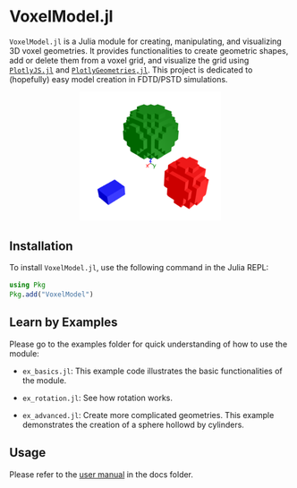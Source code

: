# VoxelModel.jl

`VoxelModel.jl` is a Julia module for creating, manipulating, and visualizing 3D voxel geometries. It provides functionalities to create geometric shapes, add or delete them from a voxel grid, and visualize the grid using [`PlotlyJS.jl`](https://github.com/JuliaPlots/PlotlyJS.jl) and [`PlotlyGeometries,jl`](https://github.com/akjake616/PlotlyGeometries.jl). This project is dedicated to (hopefully) easy model creation in FDTD/PSTD simulations.

<p align="center">
  <img alt="VoxelModel.jl" src="./media/illus.png" width="50%" height="auto" />
</p>

## Installation

To install `VoxelModel.jl`, use the following command in the Julia REPL:

```julia
using Pkg
Pkg.add("VoxelModel")
```

## Learn by Examples

Please go to the examples folder for quick understanding of how to use the module:


- `ex_basics.jl`: This example code illustrates the basic functionalities of the module. 

- `ex_rotation.jl`: See how rotation works.

- `ex_advanced.jl`: Create more complicated geometries. This example demonstrates the creation of a sphere hollowd by cylinders.


## Usage

Please refer to the [user manual](./docs/MANUAL.md) in the docs folder.





